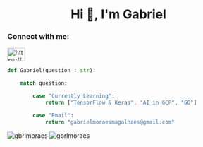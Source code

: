 <h1 align="center">Hi 🤖, I'm Gabriel</h1>

<h3 align="left">Connect with me:</h3>
<p align="left">
  <a href="https://www.linkedin.com/in/gabrielmoraesmagalhaes/" target="blank"><img align="center" src="https://raw.githubusercontent.com/rahuldkjain/github-profile-readme-generator/master/src/images/icons/Social/linked-in-alt.svg" alt="https://www.linkedin.com/in/gabrielmoraesmagalhaes/" height="30" width="40" /></a>
</p>

```python
def Gabriel(question : str):

    match question:

        case "Currently Learning":
            return ["TensorFlow & Keras", "AI in GCP", "GO"]

        case "Email":
            return "gabrielmoraesmagalhaes@gmail.com"
```
<p align="left"> 
  <img src="https://github-readme-stats.vercel.app/api?username=gbrlmoraes&show_icons=true&theme=dracula" alt="gbrlmoraes"/>
  <img src="https://github-readme-stats.vercel.app/api/top-langs?username=gbrlmoraes&show_icons=true&locale=en&layout=compact" alt="gbrlmoraes"/>
</p>

